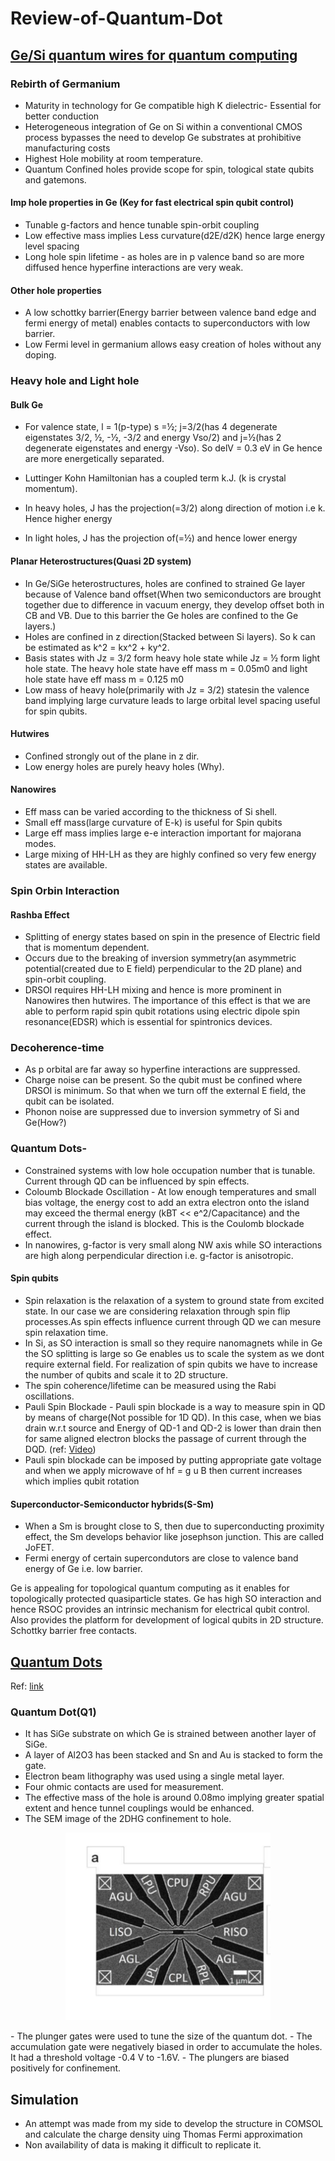 # Review-of-Quantum-Dot

## [Ge/Si quantum wires for quantum computing](https://www.nature.com/articles/s41578-020-00262-z)

### Rebirth of Germanium
- Maturity in technology for Ge compatible high K dielectric- Essential for better conduction	
- Heterogeneous integration of Ge on Si within a conventional CMOS process bypasses the need to develop Ge substrates at prohibitive manufacturing costs 
- Highest Hole mobility at room temperature.
- Quantum Confined holes provide scope for spin, tological state qubits and gatemons.

#### Imp hole properties in Ge (Key for fast electrical spin qubit control)
- Tunable g-factors and hence tunable spin-orbit coupling
- Low effective mass implies Less curvature(d2E/d2K) hence large energy level spacing
- Long hole spin lifetime - as holes are in p valence band so are more diffused hence hyperfine interactions are very weak.

#### Other hole properties
- A low schottky barrier(Energy barrier between valence band edge and fermi energy of metal) enables contacts to superconductors with low barrier.
- Low Fermi level in germanium allows easy creation of holes without any doping.

### Heavy hole and Light hole

#### Bulk Ge

- For valence state, l = 1(p-type) s =½; j=3/2(has 4 degenerate eigenstates 3/2, ½, -½, -3/2 and energy Vso/2) and j=½(has 2 degenerate eigenstates and energy -Vso). So delV = 0.3 eV in Ge hence are more energetically separated. 
- Luttinger Kohn Hamiltonian has a coupled term k.J. (k is crystal momentum). 




- In heavy holes, J has the projection(=3/2) along direction of motion i.e k. Hence higher energy
- In light holes, J has the projection of(=½) and hence lower energy

#### Planar Heterostructures(Quasi 2D system)

- In Ge/SiGe heterostructures, holes are confined to strained Ge layer because of Valence band offset(When two semiconductors are brought together due to difference in vacuum energy, they develop offset both in CB and VB. Due to this barrier the Ge holes are confined to the Ge layers.)
- Holes are confined in z direction(Stacked between Si layers). So k can be estimated as k^2 = kx^2 + ky^2. 
- Basis states with Jz = 3/2 form heavy hole state while Jz = ½ form light hole state. The heavy hole state have eff mass m = 0.05m0 and light hole state have eff mass m = 0.125 m0
- Low mass of heavy hole(primarily with Jz = 3/2) statesin the valence band  implying large curvature leads to  large orbital level spacing useful for spin qubits.

#### Hutwires
- Confined strongly out of the plane in z dir.
- Low energy holes are purely heavy holes (Why). 

#### Nanowires
- Eff mass can be varied according to the thickness of Si shell.
- Small eff mass(large curvature of E-k) is useful for Spin qubits
- Large eff mass implies large e-e interaction important for majorana modes.
- Large mixing of HH-LH as they are highly confined so very few energy states are available.

### Spin Orbin Interaction
#### Rashba Effect
- Splitting of energy states based on spin in the presence of Electric field that is momentum dependent.
- Occurs due to the breaking of inversion symmetry(an asymmetric potential(created due to E field) perpendicular to the 2D plane) and spin-orbit coupling.
- DRSOI requires HH-LH mixing and hence is more prominent in Nanowires then hutwires. The importance of this effect is that we are able to perform rapid spin qubit rotations using electric dipole spin resonance(EDSR) which is essential for spintronics devices.

### Decoherence-time 
- As p orbital are far away so hyperfine interactions are suppressed.
- Charge noise can be present. So the qubit must be confined where DRSOI is minimum. So that when we turn off the external E field, the qubit can be isolated.
- Phonon noise are suppressed due to inversion symmetry of Si and Ge(How?)

### Quantum Dots-
- Constrained systems with low hole occupation number that is tunable. Current through QD can be influenced by spin effects.
- Coloumb Blockade Oscillation - At low enough temperatures and small bias voltage, the energy cost to add an extra electron onto the island may exceed the thermal energy (kBT  << e^2/Capacitance) and the current through the island is blocked. This is the Coulomb blockade effect.
- In nanowires, g-factor is very small along NW axis while SO interactions are high along perpendicular direction i.e. g-factor is anisotropic.

#### Spin qubits
- Spin relaxation is the relaxation of a system to ground state from excited state. In our case we are considering relaxation through spin flip processes.As spin effects influence current through QD we can mesure spin relaxation time.
- In Si, as SO interaction is small so they require nanomagnets while in Ge the SO splitting is large so Ge enables us to scale the system as we dont require external field. For realization of spin qubits we have to increase the number of qubits and scale it to 2D structure.
- The spin coherence/lifetime can be measured using the Rabi oscillations.
- Pauli Spin Blockade - Pauli spin blockade is a way to measure spin in QD by means of charge(Not possible for 1D QD). In this case, when we bias drain w.r.t source and Energy of QD-1 and QD-2 is lower than drain then for same aligned electron blocks the passage of current through the DQD. (ref: [Video](https://www.youtube.com/watch?time_continue=876&v=RGoETtK2YCE&embeds_euri=https%3A%2F%2Fwww.google.com%2Fsearch%3Fclient%3Dsafari%26rls%3Den%26q%3Dpauli%2Bspin%2Bbloackage%26ie%3DUTF-8%26oe%3DUTF-8&source_ve_path=MTM5MTE3LDEzOTExNw&feature=emb_logo&themeRefresh=1))
- Pauli spin blockade can be imposed by putting appropriate gate voltage and when we apply microwave of hf = g u B then current increases which implies qubit rotation
#### Superconductor-Semiconductor hybrids(S-Sm)
- When a Sm is brought close to S, then due to superconducting proximity effect, the Sm develops behavior like josephson junction. This are called JoFET.
- Fermi energy of certain supercondutors are close to valence band energy of Ge i.e. low barrier.

Ge is appealing for topological quantum computing as it enables for topologically protected quasiparticle states.
Ge has high SO interaction and hence RSOC provides an intrinsic mechanism for electrical qubit control.
Also provides the platform for development of logical qubits in 2D structure. Schottky barrier free contacts.

## [Quantum Dots](https://iopscience.iop.org/article/10.1088/1361-6528/ab061e)
Ref: [link](https://github.com/rockysaikia730/Review-of-Quantum-Dot/edit/main/README.md/SimulateQD.pdf)

### Quantum Dot(Q1)
- It has SiGe substrate on which Ge is strained between another layer of SiGe. 
- A layer of Al2O3 has been stacked and Sn and Au is stacked to form the gate.
- Electron beam lithography was used using a single metal layer.
- Four ohmic contacts are used for measurement.
- The effective mass of the hole is around 0.08mo implying greater spatial extent and hence tunnel couplings would be enhanced.
- The SEM image of the 2DHG confinement to hole.
<p align="center">
<img src='img/Q1.png' height=300>
 </p>
- The plunger gates were used to tune the size of the quantum dot.
- The accumulation gate were negatively biased in order to accumulate the holes. It had a threshold voltage -0.4 V to -1.6V.
- The plungers are biased positively for confinement.

## Simulation

- An attempt was made from my side to develop the structure in COMSOL and calculate the charge density uing Thomas Fermi approximation
- Non availability of data is making it difficult to replicate it. 












